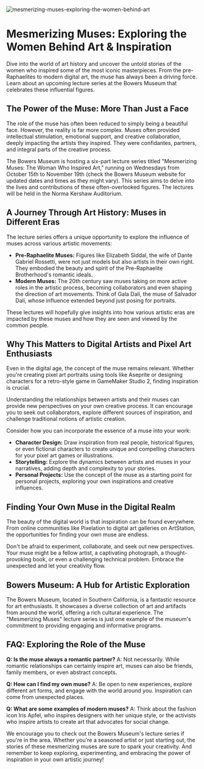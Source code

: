 ![mesmerizing-muses-exploring-the-women-behind-art](https://images.pexels.com/photos/5901837/pexels-photo-5901837.jpeg?auto=compress&cs=tinysrgb&fit=crop&h=627&w=1200)

# Mesmerizing Muses: Exploring the Women Behind Art & Inspiration

Dive into the world of art history and uncover the untold stories of the women who inspired some of the most iconic masterpieces. From the pre-Raphaelites to modern digital art, the muse has always been a driving force. Learn about an upcoming lecture series at the Bowers Museum that celebrates these influential figures.

## The Power of the Muse: More Than Just a Face

The role of the muse has often been reduced to simply being a beautiful face. However, the reality is far more complex. Muses often provided intellectual stimulation, emotional support, and creative collaboration, deeply impacting the artists they inspired. They were confidantes, partners, and integral parts of the creative process.

The Bowers Museum is hosting a six-part lecture series titled "Mesmerizing Muses: The Woman Who Inspired Art," running on Wednesdays from October 15th to November 19th (check the Bowers Museum website for updated dates and times as they might vary). This series aims to delve into the lives and contributions of these often-overlooked figures. The lectures will be held in the Norma Kershaw Auditorium.

## A Journey Through Art History: Muses in Different Eras

The lecture series offers a unique opportunity to explore the influence of muses across various artistic movements:

*   **Pre-Raphaelite Muses:** Figures like Elizabeth Siddal, the wife of Dante Gabriel Rossetti, were not just models but also artists in their own right. They embodied the beauty and spirit of the Pre-Raphaelite Brotherhood's romantic ideals.
*   **Modern Muses:** The 20th century saw muses taking on more active roles in the artistic process, becoming collaborators and even shaping the direction of art movements. Think of Gala Dalí, the muse of Salvador Dalí, whose influence extended beyond just posing for portraits.

These lectures will hopefully give insights into how various artistic eras are impacted by these muses and how they are seen and viewed by the common people.

## Why This Matters to Digital Artists and Pixel Art Enthusiasts

Even in the digital age, the concept of the muse remains relevant. Whether you're creating pixel art portraits using tools like Aseprite or designing characters for a retro-style game in GameMaker Studio 2, finding inspiration is crucial.

Understanding the relationships between artists and their muses can provide new perspectives on your own creative process. It can encourage you to seek out collaborators, explore different sources of inspiration, and challenge traditional notions of artistic creation.

Consider how you can incorporate the essence of a muse into your work:

*   **Character Design:** Draw inspiration from real people, historical figures, or even fictional characters to create unique and compelling characters for your pixel art games or illustrations.
*   **Storytelling:** Explore the dynamics between artists and muses in your narratives, adding depth and complexity to your stories.
*   **Personal Projects:** Use the concept of the muse as a starting point for personal projects, exploring your own inspirations and creative influences.

## Finding Your Own Muse in the Digital Realm

The beauty of the digital world is that inspiration can be found everywhere. From online communities like Pixelation to digital art galleries on ArtStation, the opportunities for finding your own muse are endless.

Don't be afraid to experiment, collaborate, and seek out new perspectives. Your muse might be a fellow artist, a captivating photograph, a thought-provoking book, or even a challenging technical problem. Embrace the unexpected and let your creativity flow.

## Bowers Museum: A Hub for Artistic Exploration

The Bowers Museum, located in Southern California, is a fantastic resource for art enthusiasts. It showcases a diverse collection of art and artifacts from around the world, offering a rich cultural experience. The "Mesmerizing Muses" lecture series is just one example of the museum's commitment to providing engaging and informative programs.

## FAQ: Exploring the Role of the Muse

**Q: Is the muse always a romantic partner?**
A: Not necessarily. While romantic relationships can certainly inspire art, muses can also be friends, family members, or even abstract concepts.

**Q: How can I find my own muse?**
A: Be open to new experiences, explore different art forms, and engage with the world around you. Inspiration can come from unexpected places.

**Q: What are some examples of modern muses?**
A: Think about the fashion icon Iris Apfel, who inspires designers with her unique style, or the activists who inspire artists to create art that advocates for social change.

We encourage you to check out the Bowers Museum's lecture series if you're in the area. Whether you're a seasoned artist or just starting out, the stories of these mesmerizing muses are sure to spark your creativity. And remember to keep exploring, experimenting, and embracing the power of inspiration in your own artistic journey!
